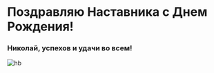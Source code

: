 Поздравляю Наставника с Днем Рождения!
=====================

### Николай, успехов и удачи во всем!
![hb](http://disput-pmr.ru/attachments/1236597781_g-jpg.27681/)